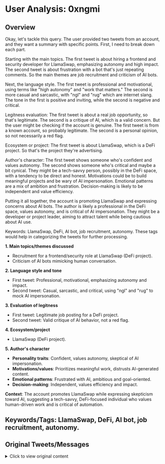 # User Analysis: 0xngmi

## Overview

<think>
Okay, let's tackle this query. The user provided two tweets from an account, and they want a summary with specific points. First, I need to break down each part.

Starting with the main topics. The first tweet is about hiring a frontend and security developer for LlamaSwap, emphasizing autonomy and high impact. The second tweet is about frustration with a bot that's just repeating comments. So the main themes are job recruitment and criticism of AI bots.

Next, the language style. The first tweet is professional and motivational, using terms like "high autonomy" and "work that matters." The second is more casual and sarcastic, with "ngl" and "rug" which are internet slang. The tone in the first is positive and inviting, while the second is negative and critical.

Legitness evaluation: The first tweet is about a real job opportunity, so that's legitimate. The second is a critique of AI, which is a valid concern. But the user might be checking if the account is genuine. The first tweet is from a known account, so probably legitimate. The second is a personal opinion, so not necessarily a red flag.

Ecosystem or project: The first tweet is about LlamaSwap, which is a DeFi project. So that's the project they're advertising.

Author's character: The first tweet shows someone who's confident and values autonomy. The second shows someone who's critical and maybe a bit cynical. They might be a tech-savvy person, possibly in the DeFi space, with a tendency to be direct and honest. Motivations could be to build meaningful projects and be wary of AI impersonation. Emotional patterns are a mix of ambition and frustration. Decision-making is likely to be independent and value efficiency.

Putting it all together, the account is promoting LlamaSwap and expressing concerns about AI bots. The author is likely a professional in the DeFi space, values autonomy, and is critical of AI impersonation. They might be a developer or project leader, aiming to attract talent while being cautious about AI use.

Keywords: LlamaSwap, DeFi, AI bot, job recruitment, autonomy. These tags would help in categorizing the tweets for further processing.
</think>

**1. Main topics/themes discussed**  
- Recruitment for a frontend/security role at LlamaSwap (DeFi project).  
- Criticism of AI bots mimicking human conversation.  

**2. Language style and tone**  
- First tweet: Professional, motivational, emphasizing autonomy and impact.  
- Second tweet: Casual, sarcastic, and critical, using "ngl" and "rug" to mock AI impersonation.  

**3. Evaluation of legitness**  
- First tweet: Legitimate job posting for a DeFi project.  
- Second tweet: Valid critique of AI behavior, not a red flag.  

**4. Ecosystem/project**  
- LlamaSwap (DeFi project).  

**5. Author's character**  
- **Personality traits**: Confident, values autonomy, skeptical of AI impersonation.  
- **Motivations/values**: Prioritizes meaningful work, distrusts AI-generated content.  
- **Emotional patterns**: Frustrated with AI, ambitious and goal-oriented.  
- **Decision-making**: Independent, values efficiency and impact.  

**Context**: The account promotes LlamaSwap while expressing skepticism toward AI, suggesting a tech-savvy, DeFi-focused individual who values human-driven work and is critical of automation.  

**Keywords/Tags**: LlamaSwap, DeFi, AI bot, job recruitment, autonomy.
---
## Original Tweets/Messages

<details>
<summary>Click to view original content</summary>

| Type | Content |
|------|---------|
| messages | We're hiring a frontend+security dev to lead LlamaSwap

- No meetings
- High autonomy + flexibility
- Extremely high impact

Tired of being a cog in the machine? Come do work that matters

Details: https://t.co/0tBN195PUD |
| messages | ngl its such a rug when i read a long twitter comment and halfway through i realize it's just a chatgpt bot that is rehashing other comments |

</details>
